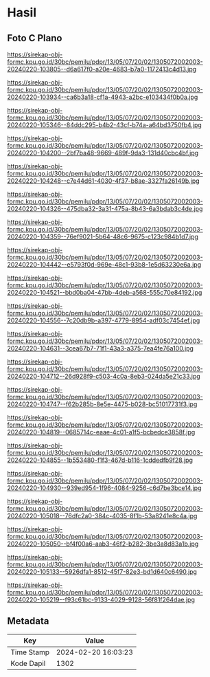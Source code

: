 # Hasil

## Foto C Plano

https://sirekap-obj-formc.kpu.go.id/30bc/pemilu/pdpr/13/05/07/20/02/1305072002003-20240220-103805--d6a617f0-a20e-4683-b7a0-1172413c4d13.jpg

https://sirekap-obj-formc.kpu.go.id/30bc/pemilu/pdpr/13/05/07/20/02/1305072002003-20240220-103934--ca6b3a18-cf1a-4943-a2bc-e103434f0b0a.jpg

https://sirekap-obj-formc.kpu.go.id/30bc/pemilu/pdpr/13/05/07/20/02/1305072002003-20240220-105346--84ddc295-b4b2-43cf-b74a-a64bd3750fb4.jpg

https://sirekap-obj-formc.kpu.go.id/30bc/pemilu/pdpr/13/05/07/20/02/1305072002003-20240220-104200--2bf7ba48-9669-489f-9da3-131d40cbc4bf.jpg

https://sirekap-obj-formc.kpu.go.id/30bc/pemilu/pdpr/13/05/07/20/02/1305072002003-20240220-104248--c7e44d61-4030-4f37-b8ae-3327fa26149b.jpg

https://sirekap-obj-formc.kpu.go.id/30bc/pemilu/pdpr/13/05/07/20/02/1305072002003-20240220-104326--475dba32-3a31-475a-8b43-6a3bdab3c4de.jpg

https://sirekap-obj-formc.kpu.go.id/30bc/pemilu/pdpr/13/05/07/20/02/1305072002003-20240220-104359--76ef9021-5b64-48c6-9675-c123c984b1d7.jpg

https://sirekap-obj-formc.kpu.go.id/30bc/pemilu/pdpr/13/05/07/20/02/1305072002003-20240220-104442--e5793f0d-969e-48c1-93b8-1e5d63230e6a.jpg

https://sirekap-obj-formc.kpu.go.id/30bc/pemilu/pdpr/13/05/07/20/02/1305072002003-20240220-104521--bbd0ba04-47bb-4deb-a568-555c70e84192.jpg

https://sirekap-obj-formc.kpu.go.id/30bc/pemilu/pdpr/13/05/07/20/02/1305072002003-20240220-104556--7c20db9b-a397-4779-8954-adf03c7454ef.jpg

https://sirekap-obj-formc.kpu.go.id/30bc/pemilu/pdpr/13/05/07/20/02/1305072002003-20240220-104631--3cea67b7-71f1-43a3-a375-7ea4fe76a100.jpg

https://sirekap-obj-formc.kpu.go.id/30bc/pemilu/pdpr/13/05/07/20/02/1305072002003-20240220-104712--26d928f9-c503-4c0a-8eb3-024da5e21c33.jpg

https://sirekap-obj-formc.kpu.go.id/30bc/pemilu/pdpr/13/05/07/20/02/1305072002003-20240220-104747--f62b285b-8e5e-4475-b028-bc51017731f3.jpg

https://sirekap-obj-formc.kpu.go.id/30bc/pemilu/pdpr/13/05/07/20/02/1305072002003-20240220-104819--0685714c-eaae-4c01-a1f5-bcbedce3858f.jpg

https://sirekap-obj-formc.kpu.go.id/30bc/pemilu/pdpr/13/05/07/20/02/1305072002003-20240220-104855--1b553480-f1f3-467d-b116-1cddedfb9f28.jpg

https://sirekap-obj-formc.kpu.go.id/30bc/pemilu/pdpr/13/05/07/20/02/1305072002003-20240220-104930--939ed954-1f96-4084-9256-c6d7be3bce14.jpg

https://sirekap-obj-formc.kpu.go.id/30bc/pemilu/pdpr/13/05/07/20/02/1305072002003-20240220-105018--76dfc2a0-384c-4035-8f1b-53a8241e8c4a.jpg

https://sirekap-obj-formc.kpu.go.id/30bc/pemilu/pdpr/13/05/07/20/02/1305072002003-20240220-105050--bf4f00a6-aab3-46f2-b282-3be3a8d83a1b.jpg

https://sirekap-obj-formc.kpu.go.id/30bc/pemilu/pdpr/13/05/07/20/02/1305072002003-20240220-105133--5926dfa1-8512-45f7-82e3-bd1d640c6490.jpg

https://sirekap-obj-formc.kpu.go.id/30bc/pemilu/pdpr/13/05/07/20/02/1305072002003-20240220-105219--f93c61bc-9133-4029-9128-56f81f264dae.jpg


## Metadata

| Key        | Value               |
| ---------- | ------------------- |
| Time Stamp | 2024-02-20 16:03:23 |
| Kode Dapil | 1302                |




